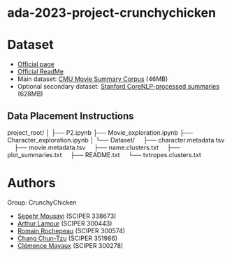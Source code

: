 # ada-2023-project-crunchychicken

# Dataset

- [Official page](https://www.cs.cmu.edu/~ark/personas/)
- [Official ReadMe](https://github.com/epfl-ada/ada-2023-project-crunchychicken/blob/main/cmu_readme.md)
- Main dataset: [CMU Movie Summary Corpus](https://www.cs.cmu.edu/~ark/personas/) (46MB)
- Optional secondary dataset: [Stanford CoreNLP-processed summaries](https://www.cs.cmu.edu/~ark/personas/data/corenlp_plot_summaries.tar) (628MB)

## Data Placement Instructions

project_root/
│
├── P2.ipynb
├── Movie_exploration.ipynb
├── Character_exploration.ipynb
│
└── Dataset/
&nbsp;&nbsp;&nbsp;&nbsp;├── character.metadata.tsv
&nbsp;&nbsp;&nbsp;&nbsp;├── movie.metadata.tsv
&nbsp;&nbsp;&nbsp;&nbsp;├── name.clusters.txt
&nbsp;&nbsp;&nbsp;&nbsp;├── plot_summaries.txt
&nbsp;&nbsp;&nbsp;&nbsp;├── README.txt
&nbsp;&nbsp;&nbsp;&nbsp;└── tvtropes.clusters.txt

# Authors
Group: CrunchyChicken
- [Sepehr Mousavi](mailto:sepehr.mousavi@epfl.ch) (SCIPER 338673)
- [Arthur Lamour](mailto:arthur.lamour@epfl.ch) (SCIPER 300443)
- [Romain Rochepeau](mailto:romain.rochepeau@epfl.ch) (SCIPER 300574)
- [Chang Chun-Tzu](mailto:chun-tzu.chang@epfl.ch) (SCIPER 351986)
- [Clémence Mayaux](mailto:clemence.mayaux@epfl.ch) (SCIPER 300278)
